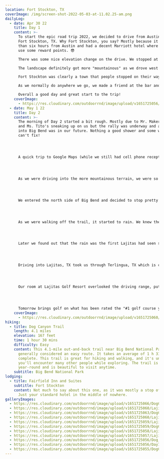 ```yaml
---
location: Fort Stockton, TX
coverImage: /img/screen-shot-2022-05-03-at-11.02.25-am.png
dailyLog:
  - date: Apr 30 22
    title: Day 1
    content: >-
      To start the epic road trip 2022, we decided to drive from Austin, TX to
      Fort Stockton, TX. Why Fort Stockton, you say? Mostly because it was less
      than six hours from Austin and had a decent Marriott hotel where we can
      use some reward points. 😎

      There was some nice elevation change on the drive. We stopped at a "picnic area" that may have had the best views we've ever seen...from a picnic area at least (see gallery).

      The landscape definitely got more "mountainous" as we drove west but nothing like what we were about to experience in Big Bend. We affectionately named the mesas along the way based on their shapes. The Mesas at Nipple Mountain was the best we had that day.

      Fort Stockton was clearly a town that people stopped on their way to another place, but we happened to choose the best of the 4 hotels along the hotel strip in northwest Fort Stockton. Great location based on proximity to best food in town (McDonalds) and the best bar in town (our little bar in the Fairfield Inn and Suites).

      As we normally do anywhere we go, we made a friend at the bar and chatted for several hours over drinks. Jake Jacobsen (if that is your real name 🧐) we appreciate the good company at the bar and the invite to play golf in Phoenix on our way through, we may still take you up on that and look forward to you following along on the trip!

      Overall a good day and great start to the trip!
    coverImage:
      - https://res.cloudinary.com/outdoorrnd/image/upload/v1651725056/Day1.PicnicArea_wxif5e.jpg
  - date: May 1 22
    title: Day 2
    content: >-
      The morning of Day 2 started a bit rough. Mostly due to Mr. Maker's Mark
      and Ms. Tito's sneaking up on us but the rally was underway and a trip
      into Big Bend was in our future. Nothing a good shower and some water
      can't fix!




      A quick trip to Google Maps (while we still had cell phone reception) showed us a route to our destination through the north side of Big Bend National Park. The extra 30 minutes of drive time was WELL worth the trip.




      As we were driving into the more mountainous terrain, we were so amazed that we were still in Texas. Needless to say we have a bunch of really terrible pictures of mountains in the distance that looked really cool while you were driving through but didn't really look that cool when you took the photo. We'll save you from those and only post some of the best we've got.




      We entered the north side of Big Bend and decided to stop pretty immediately to do a hike at Dog Canyon Trail. The trail was supposed to be an easy 3.8 mile round trip hike along a pretty flat route. We turned it into nearly 6 miles with a couple of climbs out of the dry river bed to check out a cave and some massive rock walls. Looking back, the excitement clearly got to us in the beginning, but we don't regret it for a second. Fittingly, we dedicated the hike on Dog Canyon Trail to Bentley.




      As we were walking off the trail, it started to rain. We knew there were some afternoon storms that could get heavy but the hike wasn't bad so we weren't too worried. We stopped at Panther Junction Visitor Center on our way out of the park and grabbed and map and drove west to get to Lajitas Golf Resort, where we'd be staying for the next three nights.




      Later we found out that the rain was the first Lajitas had seen since September of 2021 (so like first rain in 8 months) and the little storm wasn't just a little storm. There were tornados just north of where we had stayed the night before and massive thunderstorms in Lajiitas before we arrived. We were viewing the storms from the mountains while we were driving out of Big Bend so we got doubly lucky to see the views and avoid any big storms.




      Driving into Lajitas, TX took us through Terlingua, TX which is considered an old ghost town. It was a very interesting place to drive through though not one that made us really want to stop or stay. We bet the Long Draw Pizza that we passed along the way was a quality place to stop though we didn't happen to get around to that.




      Our room at Lajitas Golf Resort overlooked the driving range, putting green and some amazing mountains (see gallery for some sunset photos 🤓). We played a little putt putt of our own on the putting green during sunset and went and ate at the (woefully understaffed) bar and restaurant. Nonetheless, the food was decent and much needed after a long day of driving and exploring.




      Tomorrow brings golf on what has been rated the "#1 golf course you can play" in Texas for the last 7 years. Based on the driving range views, it's going to be quite the round.
    coverImage:
      - https://res.cloudinary.com/outdoorrnd/image/upload/v1651725060/Lajitas.1_issr2i.jpg
hiking:
  - title: Dog Canyon Trail
    length: 4.1 miles
    elevation: 167 feet
    time: 1 hour 30 mins
    difficulty: Easy
    content: This 4.1-mile out-and-back trail near Big Bend National Park, Texas is
      generally considered an easy route. It takes an average of 1 h 31 min to
      complete. This trail is great for hiking and walking, and it's unlikely
      you'll encounter many other people while exploring. The trail is open
      year-round and is beautiful to visit anytime.
    subtitle: Big Bend National Park
lodging:
  - title: Fairfield Inn and Suites
    subtitle: Fort Stockton
    content: Not much to say about this one, as it was mostly a stop of convenience.
      Just your standard hotel in the middle of nowhere.
galleryImages:
  - https://res.cloudinary.com/outdoorrnd/image/upload/v1651725066/DogCanyon.5_ujmexa.jpg
  - https://res.cloudinary.com/outdoorrnd/image/upload/v1651725060/Lajitas.5_ipzzmf.jpg
  - https://res.cloudinary.com/outdoorrnd/image/upload/v1651725063/DogCanyon.3_axqtr0.jpg
  - https://res.cloudinary.com/outdoorrnd/image/upload/v1651725060/Lajitas.1_issr2i.jpg
  - https://res.cloudinary.com/outdoorrnd/image/upload/v1651725059/Lajitas.2_fdrv65.jpg
  - https://res.cloudinary.com/outdoorrnd/image/upload/v1651725059/DogCanyon.2_bv5pmf.jpg
  - https://res.cloudinary.com/outdoorrnd/image/upload/v1651725058/Lajitas.3_ql3bly.jpg
  - https://res.cloudinary.com/outdoorrnd/image/upload/v1651725057/Lajitas.4_cx4wks.jpg
  - https://res.cloudinary.com/outdoorrnd/image/upload/v1651725056/Dog_Canyon.4_lxzusb.jpg
  - https://res.cloudinary.com/outdoorrnd/image/upload/v1651725056/Day1.PicnicArea_wxif5e.jpg
  - https://res.cloudinary.com/outdoorrnd/image/upload/v1651725055/DogCanyon.1_bwvinn.jpg
---
```

